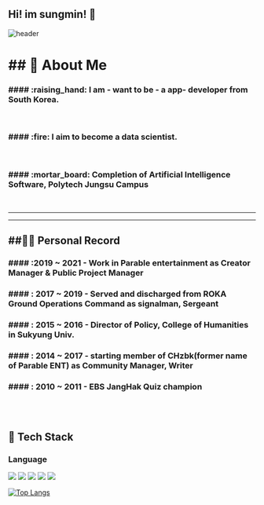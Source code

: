 ## Hi! im sungmin! 👋
<div>
  
![header](https://capsule-render.vercel.app/api?type=waving&color=gradient&height=300&section=header&text=NICE%20TO%20MEET%20YOU%20%F0%9F%A4%97)
</div>

 <!--Body-->
 
<div>
 <h1> ## 👀 About Me</h1>
 <h3> #### :raising_hand: I am - want to be - a app- developer from South Korea.</h3><br/>
  <h3> #### :fire: I aim to become a data scientist.</h3><br/>
  <h3> #### :mortar_board: Completion of Artificial Intelligence Software, Polytech Jungsu Campus</h3><br>
  <hr>
  <hr>
  <h2>##🏃‍♂️ Personal Record </h2>
  <h3> #### :2019 ~ 2021 - Work in Parable entertainment as Creator Manager & Public Project Manager</h3>
  <h3> #### : 2017 ~ 2019 - Served and discharged from ROKA Ground Operations Command as signalman, Sergeant </h3>
  <h3> #### : 2015 ~ 2016 - Director of Policy, College of Humanities in Sukyung Univ. </h3>
  <h3> #### : 2014 ~ 2017 - starting member of CHzbk(former name of Parable ENT) as Community Manager, Writer </h3>
  <h3> #### : 2010 ~ 2011 - EBS JangHak Quiz champion</h3>
  <br/> 
  <br/>

  
  ## 🧱 Tech Stack
  ### Language
<img src="https://img.shields.io/badge/Python-3776AB?style=flat-square&logo=Python&logoColor=white"/>
<img src="https://img.shields.io/badge/c-A8B9CC?style=flat-square&logo=c&logoColor=white"/>
<img src="https://img.shields.io/badge/mysql-4479A1?style=flat-square&logo=mysql&logoColor=white"/>
<img src="https://img.shields.io/badge/HTML5-E34F26?style=flat-square&logo=HTML5&logoColor=white"/>
<!--CSS-->
  <img src="https://img.shields.io/badge/CSS3-1572B6?style=flat-square&logo=CSS3&logoColor=white"/>
  <br/>
  
[![Top Langs](https://github-readme-stats.vercel.app/api/top-langs/?username=chocksummersalt)](https://github.com/chocksummersalt/github-readme-stats)

</div>
<!--
**chocksummersalt/chocksummersalt** is a ✨ _special_ ✨ repository because its `README.md` (this file) appears on your GitHub profile.

Here are some ideas to get you started:

- 🔭 I’m currently working on ...
- 🌱 I’m currently learning ...
- 👯 I’m looking to collaborate on ...
- 🤔 I’m looking for help with ...
- 💬 Ask me about ...
- 📫 How to reach me: ...
- 😄 Pronouns: ...
- ⚡ Fun fact: ...
-->
